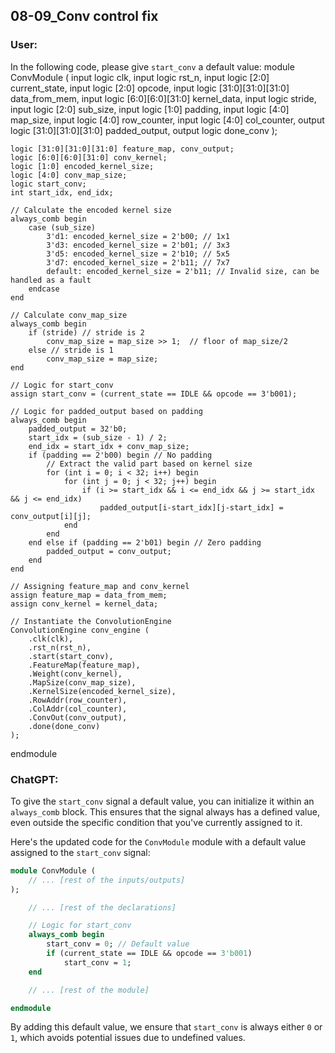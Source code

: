 ## 08-09_Conv control fix
### User:
In the following code, please give `start_conv` a default value:
module ConvModule (
    input logic clk,
    input logic rst_n,
    input logic [2:0] current_state,
    input logic [2:0] opcode,
    input logic [31:0][31:0][31:0] data_from_mem,
    input logic [6:0][6:0][31:0] kernel_data,
    input logic stride,
    input logic [2:0] sub_size,
    input logic [1:0] padding,
    input logic [4:0] map_size,
    input logic [4:0] row_counter,
    input logic [4:0] col_counter,
    output logic [31:0][31:0][31:0] padded_output,
    output logic done_conv
);

    logic [31:0][31:0][31:0] feature_map, conv_output;
    logic [6:0][6:0][31:0] conv_kernel;
    logic [1:0] encoded_kernel_size;
    logic [4:0] conv_map_size;
    logic start_conv;
    int start_idx, end_idx;

    // Calculate the encoded kernel size
    always_comb begin
        case (sub_size)
            3'd1: encoded_kernel_size = 2'b00; // 1x1
            3'd3: encoded_kernel_size = 2'b01; // 3x3
            3'd5: encoded_kernel_size = 2'b10; // 5x5
            3'd7: encoded_kernel_size = 2'b11; // 7x7
            default: encoded_kernel_size = 2'b11; // Invalid size, can be handled as a fault
        endcase
    end

    // Calculate conv_map_size
    always_comb begin
        if (stride) // stride is 2
            conv_map_size = map_size >> 1;  // floor of map_size/2
        else // stride is 1
            conv_map_size = map_size;
    end

    // Logic for start_conv
    assign start_conv = (current_state == IDLE && opcode == 3'b001);

    // Logic for padded_output based on padding
    always_comb begin
        padded_output = 32'b0;
        start_idx = (sub_size - 1) / 2;
        end_idx = start_idx + conv_map_size;
        if (padding == 2'b00) begin // No padding
            // Extract the valid part based on kernel size
            for (int i = 0; i < 32; i++) begin
                for (int j = 0; j < 32; j++) begin
                    if (i >= start_idx && i <= end_idx && j >= start_idx && j <= end_idx)
                        padded_output[i-start_idx][j-start_idx] = conv_output[i][j];
                end
            end
        end else if (padding == 2'b01) begin // Zero padding
            padded_output = conv_output;
        end
    end

    // Assigning feature_map and conv_kernel
    assign feature_map = data_from_mem; 
    assign conv_kernel = kernel_data; 

    // Instantiate the ConvolutionEngine
    ConvolutionEngine conv_engine (
        .clk(clk),
        .rst_n(rst_n),
        .start(start_conv),
        .FeatureMap(feature_map),
        .Weight(conv_kernel),
        .MapSize(conv_map_size),
        .KernelSize(encoded_kernel_size),
        .RowAddr(row_counter),
        .ColAddr(col_counter),
        .ConvOut(conv_output),
        .done(done_conv)
    );

endmodule

### ChatGPT:
To give the `start_conv` signal a default value, you can initialize it within an `always_comb` block. This ensures that the signal always has a defined value, even outside the specific condition that you've currently assigned to it.

Here's the updated code for the `ConvModule` module with a default value assigned to the `start_conv` signal:

```systemverilog
module ConvModule (
    // ... [rest of the inputs/outputs]
);

    // ... [rest of the declarations]

    // Logic for start_conv
    always_comb begin
        start_conv = 0; // Default value
        if (current_state == IDLE && opcode == 3'b001) 
            start_conv = 1;
    end

    // ... [rest of the module]

endmodule
```

By adding this default value, we ensure that `start_conv` is always either `0` or `1`, which avoids potential issues due to undefined values.
